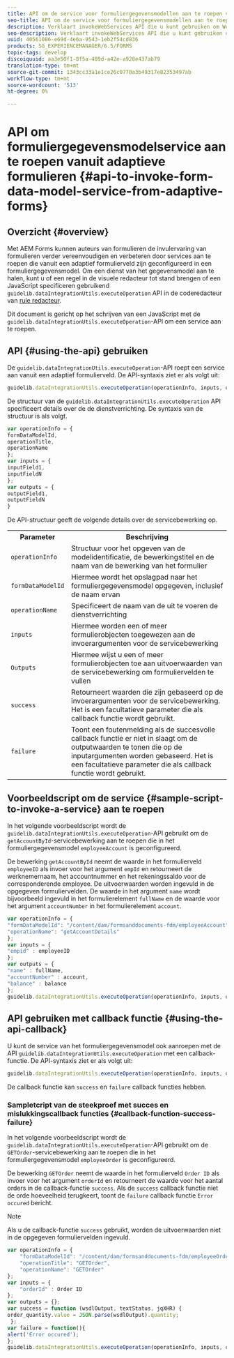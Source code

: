 ```yaml
---
title: API om de service voor formuliergegevensmodellen aan te roepen vanuit adaptieve formulieren
seo-title: API om de service voor formuliergegevensmodellen aan te roepen vanuit adaptieve formulieren
description: Verklaart invokeWebServices API die u kunt gebruiken om Webdiensten aan te halen die in WSDL van binnen een adaptief vormgebied worden geschreven.
seo-description: Verklaart invokeWebServices API die u kunt gebruiken om Webdiensten aan te halen die in WSDL van binnen een adaptief vormgebied worden geschreven.
uuid: 40561086-e69d-4e6a-9543-1eb2f54cd836
products: SG_EXPERIENCEMANAGER/6.5/FORMS
topic-tags: develop
discoiquuid: aa3e50f1-8f5a-489d-a42e-a928e437ab79
translation-type: tm+mt
source-git-commit: 1343cc33a1e1ce26c0770a3b49317e82353497ab
workflow-type: tm+mt
source-wordcount: '513'
ht-degree: 0%

---
```



# API om formuliergegevensmodelservice aan te roepen vanuit adaptieve formulieren {#api-to-invoke-form-data-model-service-from-adaptive-forms}

## Overzicht {#overview}

Met AEM Forms kunnen auteurs van formulieren de invulervaring van formulieren verder vereenvoudigen en verbeteren door services aan te roepen die vanuit een adaptief formulierveld zijn geconfigureerd in een formuliergegevensmodel. Om een dienst van het gegevensmodel aan te halen, kunt u of een regel in de visuele redacteur tot stand brengen of een JavaScript specificeren gebruikend `guidelib.dataIntegrationUtils.executeOperation` API in de coderedacteur van [rule redacteur](/help/forms/using/rule-editor.md).

Dit document is gericht op het schrijven van een JavaScript met de `guidelib.dataIntegrationUtils.executeOperation`-API om een service aan te roepen.

## API {#using-the-api} gebruiken

De `guidelib.dataIntegrationUtils.executeOperation`-API roept een service aan vanuit een adaptief formulierveld. De API-syntaxis ziet er als volgt uit:

```javascript
guidelib.dataIntegrationUtils.executeOperation(operationInfo, inputs, outputs)
```

De structuur van de `guidelib.dataIntegrationUtils.executeOperation` API specificeert details over de de dienstverrichting. De syntaxis van de structuur is als volgt.

```javascript
var operationInfo = {
formDataModelId,
operationTitle,
operationName
};
var inputs = {
inputField1,
inputFieldN
};
var outputs = {
outputField1,
outputFieldN
}
```

De API-structuur geeft de volgende details over de servicebewerking op.

<table>
 <tbody>
  <tr>
   <th>Parameter</th>
   <th>Beschrijving</th>
  </tr>
  <tr>
   <td><code>operationInfo</code></td>
   <td>Structuur voor het opgeven van de modelidentificatie, de bewerkingstitel en de naam van de bewerking van het formulier</td>
  </tr>
  <tr>
   <td><code>formDataModelId</code></td>
   <td>Hiermee wordt het opslagpad naar het formuliergegevensmodel opgegeven, inclusief de naam ervan</td>
  </tr>
  <tr>
   <td><code>operationName</code></td>
   <td>Specificeert de naam van de uit te voeren de dienstverrichting</td>
  </tr>
  <tr>
   <td><code>inputs</code></td>
   <td>Hiermee worden een of meer formulierobjecten toegewezen aan de invoerargumenten voor de servicebewerking</td>
  </tr>
  <tr>
   <td><code>Outputs</code></td>
   <td>Hiermee wijst u een of meer formulierobjecten toe aan uitvoerwaarden van de servicebewerking om formuliervelden te vullen<br /> </td>
  </tr>
  <tr>
   <td><code>success</code></td>
   <td>Retourneert waarden die zijn gebaseerd op de invoerargumenten voor de servicebewerking. Het is een facultatieve parameter die als callback functie wordt gebruikt.<br /> </td>
  </tr>
  <tr>
   <td><code>failure</code></td>
   <td>Toont een foutenmelding als de succesvolle callback functie er niet in slaagt om de outputwaarden te tonen die op de inputargumenten worden gebaseerd. Het is een facultatieve parameter die als callback functie wordt gebruikt.<br /> </td>
  </tr>
 </tbody>
</table>

## Voorbeeldscript om de service {#sample-script-to-invoke-a-service} aan te roepen

In het volgende voorbeeldscript wordt de `guidelib.dataIntegrationUtils.executeOperation`-API gebruikt om de `getAccountById`-servicebewerking aan te roepen die in het formuliergegevensmodel `employeeAccount` is geconfigureerd.

De bewerking `getAccountById` neemt de waarde in het formulierveld `employeeID` als invoer voor het argument `empId` en retourneert de werknemernaam, het accountnummer en het rekeningssaldo voor de corresponderende employee. De uitvoerwaarden worden ingevuld in de opgegeven formuliervelden. De waarde in het argument `name` wordt bijvoorbeeld ingevuld in het formulierelement `fullName` en de waarde voor het argument `accountNumber` in het formulierelement `account`.

```javascript
var operationInfo = {
"formDataModelId": "/content/dam/formsanddocuments-fdm/employeeAccount",
"operationName": "getAccountDetails"
};
var inputs = {
"empid" : employeeID
};
var outputs = {
"name" : fullName,
"accountNumber" : account,
"balance" : balance
};
guidelib.dataIntegrationUtils.executeOperation(operationInfo, inputs, outputs);
```

## API gebruiken met callback functie {#using-the-api-callback}

U kunt de service van het formuliergegevensmodel ook aanroepen met de API `guidelib.dataIntegrationUtils.executeOperation` met een callback-functie. De API-syntaxis ziet er als volgt uit:

```javascript
guidelib.dataIntegrationUtils.executeOperation(operationInfo, inputs, outputs, callbackFunction)
```

De callback functie kan `success` en `failure` callback functies hebben.

### Sampletcript van de steekproef met succes en mislukkingscallback functies {#callback-function-success-failure}

In het volgende voorbeeldscript wordt de `guidelib.dataIntegrationUtils.executeOperation`-API gebruikt om de `GETOrder`-servicebewerking aan te roepen die in het formuliergegevensmodel `employeeOrder` is geconfigureerd.

De bewerking `GETOrder` neemt de waarde in het formulierveld `Order ID` als invoer voor het argument `orderId` en retourneert de waarde voor het aantal orders in de callback-functie `success`.  Als de `success` callback functie niet de orde hoeveelheid terugkeert, toont de `failure` callback functie `Error occured` bericht.

>[!NOTE]
>
> Als u de callback-functie `success` gebruikt, worden de uitvoerwaarden niet in de opgegeven formuliervelden ingevuld.

```javascript
var operationInfo = {
    "formDataModelId": "/content/dam/formsanddocuments-fdm/employeeOrder",
    "operationTitle": "GETOrder",
    "operationName": "GETOrder"
};
var inputs = {
    "orderId" : Order ID
};
var outputs = {};
var success = function (wsdlOutput, textStatus, jqXHR) {
order_quantity.value = JSON.parse(wsdlOutput).quantity;
 };
var failure = function(){
alert('Error occured');
};
guidelib.dataIntegrationUtils.executeOperation(operationInfo, inputs, outputs, success, failure);
```
